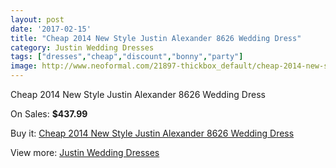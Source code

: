 ```yaml
---
layout: post
date: '2017-02-15'
title: "Cheap 2014 New Style Justin Alexander 8626 Wedding Dress"
category: Justin Wedding Dresses
tags: ["dresses","cheap","discount","bonny","party"]
image: http://www.neoformal.com/21897-thickbox_default/cheap-2014-new-style-justin-alexander-8626-wedding-dress.jpg
---
```

Cheap 2014 New Style Justin Alexander 8626 Wedding Dress

On Sales: **$437.99**
<a href="https://www.neoformal.com/en/justin-wedding-dresses-2014/7169-cheap-2014-new-style-justin-alexander-8626-wedding-dress.html"><amp-img layout="responsive" width="600" height="600" src="//www.neoformal.com/21897-thickbox_default/cheap-2014-new-style-justin-alexander-8626-wedding-dress.jpg" alt="Cheap 2014 New Style Justin Alexander 8626 Wedding Dress 0" /></a>
<a href="https://www.neoformal.com/en/justin-wedding-dresses-2014/7169-cheap-2014-new-style-justin-alexander-8626-wedding-dress.html"><amp-img layout="responsive" width="600" height="600" src="//www.neoformal.com/21898-thickbox_default/cheap-2014-new-style-justin-alexander-8626-wedding-dress.jpg" alt="Cheap 2014 New Style Justin Alexander 8626 Wedding Dress 1" /></a>

Buy it: [Cheap 2014 New Style Justin Alexander 8626 Wedding Dress](https://www.neoformal.com/en/justin-wedding-dresses-2014/7169-cheap-2014-new-style-justin-alexander-8626-wedding-dress.html "Cheap 2014 New Style Justin Alexander 8626 Wedding Dress")

View more: [Justin Wedding Dresses](https://www.neoformal.com/en/112-justin-wedding-dresses-2014 "Justin Wedding Dresses")